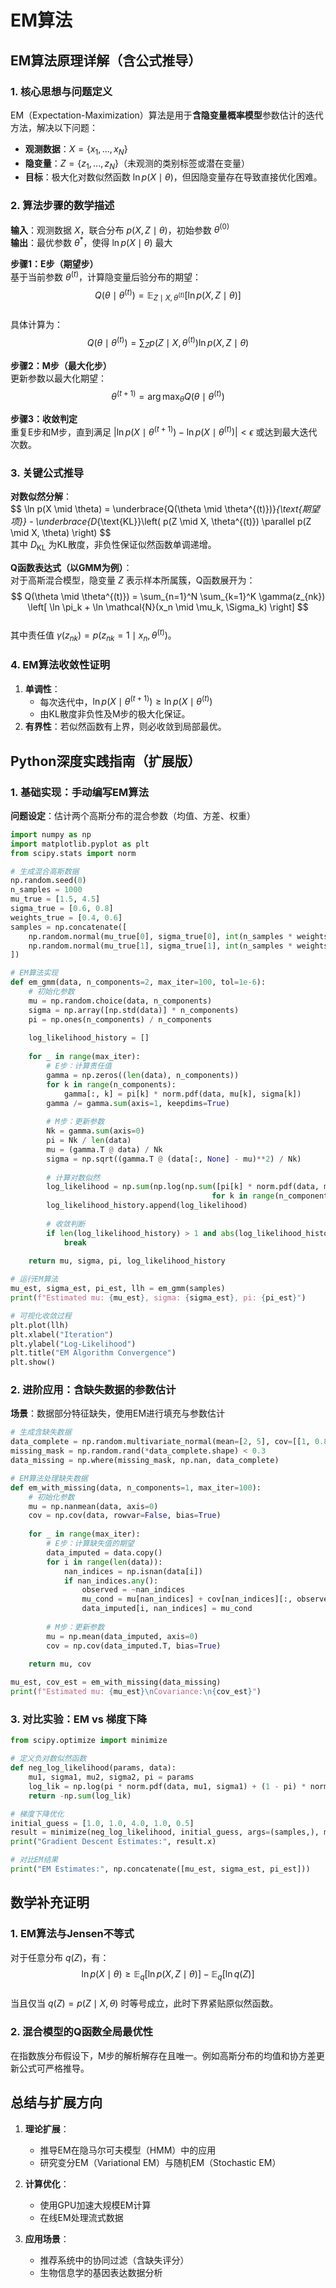 # EM算法

## EM算法原理详解（含公式推导）



### 1. 核心思想与问题定义  
EM（Expectation-Maximization）算法是用于**含隐变量概率模型**参数估计的迭代方法，解决以下问题：  
- **观测数据**：$X = \{x_1, ..., x_N\}$  
- **隐变量**：$Z = \{z_1, ..., z_N\}$（未观测的类别标签或潜在变量）  
- **目标**：极大化对数似然函数 $\ln p(X \mid \theta)$，但因隐变量存在导致直接优化困难。  

### 2. 算法步骤的数学描述  
**输入**：观测数据 $X$，联合分布 $p(X, Z \mid \theta)$，初始参数 $\theta^{(0)}$  
**输出**：最优参数 $\theta^*$，使得 $\ln p(X \mid \theta)$ 最大  

**步骤1：E步（期望步）**  
基于当前参数 $\theta^{(t)}$，计算隐变量后验分布的期望：  
$$
Q(\theta \mid \theta^{(t)}) = \mathbb{E}_{Z \mid X, \theta^{(t)}} \left[ \ln p(X, Z \mid \theta) \right]
$$  
具体计算为：  
$$
Q(\theta \mid \theta^{(t)}) = \sum_{Z} p(Z \mid X, \theta^{(t)}) \ln p(X, Z \mid \theta)
$$  

**步骤2：M步（最大化步）**  
更新参数以最大化期望：  
$$
\theta^{(t+1)} = \arg\max_{\theta} Q(\theta \mid \theta^{(t)})
$$  

**步骤3：收敛判定**  
重复E步和M步，直到满足 $|\ln p(X \mid \theta^{(t+1)}) - \ln p(X \mid \theta^{(t)})| < \epsilon$ 或达到最大迭代次数。



### 3. 关键公式推导  
**对数似然分解**：  
$$
\ln p(X \mid \theta) = \underbrace{Q(\theta \mid \theta^{(t)})}_{\text{期望项}} - \underbrace{D_{\text{KL}}\left( p(Z \mid X, \theta^{(t)}) \parallel p(Z \mid X, \theta) \right)
$$  
其中 $D_{\text{KL}}$ 为KL散度，非负性保证似然函数单调递增。

**Q函数表达式（以GMM为例）**：  
对于高斯混合模型，隐变量 $Z$ 表示样本所属簇，Q函数展开为：  
$$
Q(\theta \mid \theta^{(t)}) = \sum_{n=1}^N \sum_{k=1}^K \gamma(z_{nk}) \left[ \ln \pi_k + \ln \mathcal{N}(x_n \mid \mu_k, \Sigma_k) \right]
$$  
其中责任值 $\gamma(z_{nk}) = p(z_{nk}=1 \mid x_n, \theta^{(t)})$。



### 4. EM算法收敛性证明  
1. **单调性**：  
   - 每次迭代中，$\ln p(X \mid \theta^{(t+1)}) \geq \ln p(X \mid \theta^{(t)})$  
   - 由KL散度非负性及M步的极大化保证。  
2. **有界性**：若似然函数有上界，则必收敛到局部最优。  



## Python深度实践指南（扩展版）



### 1. 基础实现：手动编写EM算法  
**问题设定**：估计两个高斯分布的混合参数（均值、方差、权重）  
```python
import numpy as np
import matplotlib.pyplot as plt
from scipy.stats import norm

# 生成混合高斯数据
np.random.seed(0)
n_samples = 1000
mu_true = [1.5, 4.5]
sigma_true = [0.6, 0.8]
weights_true = [0.4, 0.6]
samples = np.concatenate([
    np.random.normal(mu_true[0], sigma_true[0], int(n_samples * weights_true[0])),
    np.random.normal(mu_true[1], sigma_true[1], int(n_samples * weights_true[1]))
])

# EM算法实现
def em_gmm(data, n_components=2, max_iter=100, tol=1e-6):
    # 初始化参数
    mu = np.random.choice(data, n_components)
    sigma = np.array([np.std(data)] * n_components)
    pi = np.ones(n_components) / n_components
    
    log_likelihood_history = []
    
    for _ in range(max_iter):
        # E步：计算责任值
        gamma = np.zeros((len(data), n_components))
        for k in range(n_components):
            gamma[:, k] = pi[k] * norm.pdf(data, mu[k], sigma[k])
        gamma /= gamma.sum(axis=1, keepdims=True)
        
        # M步：更新参数
        Nk = gamma.sum(axis=0)
        pi = Nk / len(data)
        mu = (gamma.T @ data) / Nk
        sigma = np.sqrt((gamma.T @ (data[:, None] - mu)**2) / Nk)
        
        # 计算对数似然
        log_likelihood = np.sum(np.log(np.sum([pi[k] * norm.pdf(data, mu[k], sigma[k]) 
                                             for k in range(n_components)], axis=0)))
        log_likelihood_history.append(log_likelihood)
        
        # 收敛判断
        if len(log_likelihood_history) > 1 and abs(log_likelihood_history[-1] - log_likelihood_history[-2]) < tol:
            break
    
    return mu, sigma, pi, log_likelihood_history

# 运行EM算法
mu_est, sigma_est, pi_est, llh = em_gmm(samples)
print(f"Estimated mu: {mu_est}, sigma: {sigma_est}, pi: {pi_est}")

# 可视化收敛过程
plt.plot(llh)
plt.xlabel("Iteration")
plt.ylabel("Log-Likelihood")
plt.title("EM Algorithm Convergence")
plt.show()
```

### 2. 进阶应用：含缺失数据的参数估计  
**场景**：数据部分特征缺失，使用EM进行填充与参数估计  
```python
# 生成含缺失数据
data_complete = np.random.multivariate_normal(mean=[2, 5], cov=[[1, 0.8], [0.8, 1]], size=100)
missing_mask = np.random.rand(*data_complete.shape) < 0.3
data_missing = np.where(missing_mask, np.nan, data_complete)

# EM算法处理缺失数据
def em_with_missing(data, n_components=1, max_iter=100):
    # 初始化参数
    mu = np.nanmean(data, axis=0)
    cov = np.cov(data, rowvar=False, bias=True)
    
    for _ in range(max_iter):
        # E步：计算缺失值的期望
        data_imputed = data.copy()
        for i in range(len(data)):
            nan_indices = np.isnan(data[i])
            if nan_indices.any():
                observed = ~nan_indices
                mu_cond = mu[nan_indices] + cov[nan_indices][:, observed] @ np.linalg.inv(cov[observed][:, observed]) @ (data[i, observed] - mu[observed])
                data_imputed[i, nan_indices] = mu_cond
        
        # M步：更新参数
        mu = np.mean(data_imputed, axis=0)
        cov = np.cov(data_imputed.T, bias=True)
    
    return mu, cov

mu_est, cov_est = em_with_missing(data_missing)
print(f"Estimated mu: {mu_est}\nCovariance:\n{cov_est}")
```

### 3. 对比实验：EM vs 梯度下降  
```python
from scipy.optimize import minimize

# 定义负对数似然函数
def neg_log_likelihood(params, data):
    mu1, sigma1, mu2, sigma2, pi = params
    log_lik = np.log(pi * norm.pdf(data, mu1, sigma1) + (1 - pi) * norm.pdf(data, mu2, sigma2))
    return -np.sum(log_lik)

# 梯度下降优化
initial_guess = [1.0, 1.0, 4.0, 1.0, 0.5]
result = minimize(neg_log_likelihood, initial_guess, args=(samples,), method='L-BFGS-B')
print("Gradient Descent Estimates:", result.x)

# 对比EM结果
print("EM Estimates:", np.concatenate([mu_est, sigma_est, pi_est]))
```



## 数学补充证明

### 1. EM算法与Jensen不等式  
对于任意分布 $q(Z)$，有：  
$$
\ln p(X \mid \theta) \geq \mathbb{E}_q[\ln p(X, Z \mid \theta)] - \mathbb{E}_q[\ln q(Z)]
$$  
当且仅当 $q(Z) = p(Z \mid X, \theta)$ 时等号成立，此时下界紧贴原似然函数。

### 2. 混合模型的Q函数全局最优性  
在指数族分布假设下，M步的解析解存在且唯一。例如高斯分布的均值和协方差更新公式可严格推导。



## 总结与扩展方向  
1. **理论扩展**：  
   - 推导EM在隐马尔可夫模型（HMM）中的应用  
   - 研究变分EM（Variational EM）与随机EM（Stochastic EM）  

2. **计算优化**：  
   - 使用GPU加速大规模EM计算  
   - 在线EM处理流式数据  

3. **应用场景**：  
   - 推荐系统中的协同过滤（含缺失评分）  
   - 生物信息学的基因表达数据分析  
